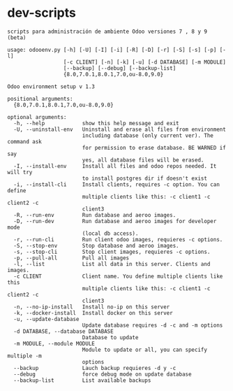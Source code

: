 # dev-scripts
    scripts para administración de ambiente Odoo versiones 7 , 8 y 9 (beta)
    
    usage: odooenv.py [-h] [-U] [-I] [-i] [-R] [-D] [-r] [-S] [-s] [-p] [-l]
                      [-c CLIENT] [-n] [-k] [-u] [-d DATABASE] [-m MODULE]
                      [--backup] [--debug] [--backup-list]
                      {8.0,7.0.1,8.0.1,7.0,ou-8.0,9.0}
    
    Odoo environment setup v 1.3
    
    positional arguments:
      {8.0,7.0.1,8.0.1,7.0,ou-8.0,9.0}
    
    optional arguments:
      -h, --help            show this help message and exit
      -U, --uninstall-env   Uninstall and erase all files from environment
                            including database (only current ver). The command ask
                            for permission to erase database. BE WARNED if say
                            yes, all database files will be erased.
      -I, --install-env     Install all files and odoo repos needed. It will try
                            to install postgres dir if doesn't exist
      -i, --install-cli     Install clients, requires -c option. You can define
                            multiple clients like this: -c client1 -c client2 -c
                            client3
      -R, --run-env         Run database and aeroo images.
      -D, --run-dev         Run database and aeroo images for developer mode
                            (local db access).
      -r, --run-cli         Run client odoo images, requieres -c options.
      -S, --stop-env        Stop database and aeroo images.
      -s, --stop-cli        Stop client images, requieres -c options.
      -p, --pull-all        Pull all images
      -l, --list            List all data in this server. Clients and images.
      -c CLIENT             Client name. You define multiple clients like this
                            multiple clients like this: -c client1 -c client2 -c
                            client3
      -n, --no-ip-install   Install no-ip on this server
      -k, --docker-install  Install docker on this server
      -u, --update-database
                            Update database requires -d -c and -m options
      -d DATABASE, --database DATABASE
                            Database to update
      -m MODULE, --module MODULE
                            Module to update or all, you can specify multiple -m
                            options
      --backup              Lauch backup requieres -d y -c
      --debug               force debug mode on update database
      --backup-list         List available backups

